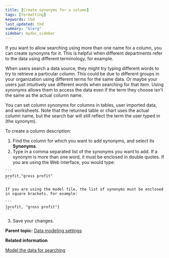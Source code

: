 ```yaml
---
title: [Create synonyms for a column]
tags: [formatting]
keywords: tbd
last_updated: tbd
summary: "blerg"
sidebar: mydoc_sidebar
---
```

If you want to allow searching using more than one name for a column, you can create synonyms for it. This is helpful when different departments refer to the data using different terminology, for example.

When users search a data source, they might try typing different words to try to retrieve a particular column. This could be due to different groups in your organization using different terms for the same data. Or maybe your users just intuitively use different words when searching for that item. Using synonyms allows them to access the data even if the term they choose isn't the same as the actual column name.

You can set column synonyms for columns in tables, user imported data, and worksheets. Note that the returned table or chart uses the actual column name, but the search bar will still reflect the term the user typed in \(the synonym\).

To create a column description:

1.   Find the column for which you want to add synonyms, and select its **Synonyms**.
2.   Type in a comma separated list of the synonyms you want to add. If a synonym is more than one word, it must be enclosed in double quotes. If you are using the Web interface, you would type:

    ```
    profit,"gross profit"
    ```

    If you are using the model file, the list of synonyms must be enclosed in square brackets. For example:

    ```
    [profit, "gross profit"]
    ```

3.   Save your changes.

**Parent topic:** [Data modeling settings](../../admin/data_modeling/data_modeling_settings.html)

**Related information**  


[Model the data for searching](semantic_modeling.html#)
